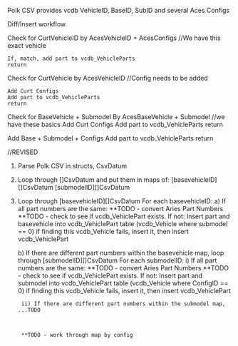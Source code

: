 

Polk CSV provides vcdb VehicleID, BaseID, SubID and several Aces Configs


Diff/Insert workflow


Check for CurtVehicleID by AcesVehicleID + AcesConfigs //We have this exact vehicle

	If, match, add part to vcdb_VehicleParts
	return

	
Check for CurtVehicle by AcesVehicleID //Config needs to be added

	Add Curt Configs
	Add part to vcdb_VehicleParts
	return 


Check for BaseVehicle + Submodel By AcesBaseVehicle + Submodel //we have these basics
	Add Curt Configs
	Add part to vcdb_VehicleParts
	return 

Add Base + Submodel + Configs
	Add part to vcdb_VehicleParts
	return 



//REVISED

1) Parse Polk CSV in structs, CsvDatum

2) Loop through []CsvDatum and put them in maps of:
		[basevehicleID][]CsvDatum
		[submodelID][]CsvDatum

3) Loop through [basevehicleID][]CsvDatum
	For each basevehicleID:
	a) If all part numbers are the same:
		**TODO - convert Aries Part Numbers
		**TODO - check to see if vcdb_VehiclePart exists. If not:
		Insert part and basevehicle into vcdb_VehiclePart table (vcdb_Vehicle where submodel == 0)
		if finding this vcdb_Vehicle fails, insert it, then insert vcdb_VehiclePart

	b) If there are different part numbers within the basevehicle map, loop through [submodelID][]CsvDatum
		For each submodelID:
		i) If all part numbers are the same:
			**TODO - convert Aries Part Numbers
			**TODO - check to see if vcdb_VehiclePart exists. If not:
			Insert part and submodel into vcdb_VehiclePart table (vcdb_Vehicle where ConfigID == 0)
			if finding this vcdb_Vehicle fails, insert it, then insert vcdb_VehiclePart

		ii) If there are different part numbers within the submodel map, ...TODO 



		**TODO - work through map by config